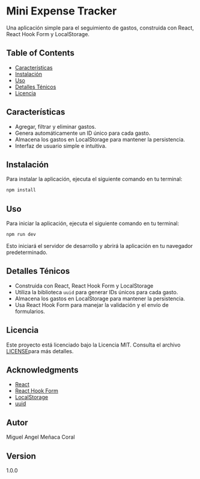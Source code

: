 

**Mini Expense Tracker**
====================

Una aplicación simple para el seguimiento de gastos, construida con React, React Hook Form y LocalStorage.

**Table of Contents**
-----------------

* [Características](#características)
* [Instalación](#instalacion)
* [Uso](#uso)
* [Detalles Ténicos](#detalles-técnicos)
* [Licencia](#licencia)

**Características**
------------

* Agregar, filtrar y eliminar gastos.
* Genera automáticamente un ID único para cada gasto.
* Almacena los gastos en LocalStorage para mantener la persistencia.
* Interfaz de usuario simple e intuitiva.

**Instalación**
------------

Para instalar la aplicación, ejecuta el siguiente comando en tu terminal:
```bash
npm install
```
**Uso**
-----

Para iniciar la aplicación, ejecuta el siguiente comando en tu terminal:
```bash
npm run dev
```

Esto iniciará el servidor de desarrollo y abrirá la aplicación en tu navegador predeterminado.

**Detalles Ténicos**
-------------------

* Construida con React, React Hook Form y LocalStorage
* Utiliza la biblioteca `uuid` para generar IDs únicos para cada gasto.
* Almacena los gastos en LocalStorage para mantener la persistencia.
* Usa React Hook Form para manejar la validación y el envío de formularios.

**Licencia**
-------

Este proyecto está licenciado bajo la Licencia MIT. Consulta el archivo [LICENSE](LICENSE)para más detalles.


**Acknowledgments**
----------------

* [React](https://reactjs.org/)
* [React Hook Form](https://react-hook-form.com/)
* [LocalStorage](https://developer.mozilla.org/en-US/docs/Web/API/Window/localStorage)
* [uuid](https://www.npmjs.com/package/uuid)

**Autor**
--------

Miguel Angel Meñaca Coral

**Version**
----------

1.0.0